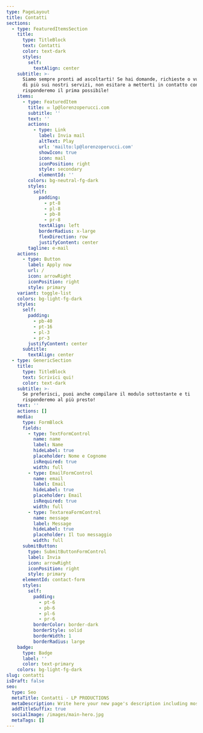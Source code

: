 ```yaml
---
type: PageLayout
title: Contatti
sections:
  - type: FeaturedItemsSection
    title:
      type: TitleBlock
      text: Contatti
      color: text-dark
      styles:
        self:
          textAlign: center
    subtitle: >-
      Siamo sempre pronti ad ascoltarti! Se hai domande, richieste o vuoi sapere
      di più sui nostri servizi, non esitare a metterti in contatto con noi. Ti
      risponderemo il prima possibile!
    items:
      - type: FeaturedItem
        title: ✉️ lp@lorenzoperucci.com
        subtitle: ''
        text: ''
        actions:
          - type: Link
            label: Invia mail
            altText: Play
            url: 'mailto:lp@lorenzoperucci.com'
            showIcon: true
            icon: mail
            iconPosition: right
            style: secondary
            elementId: ''
        colors: bg-neutral-fg-dark
        styles:
          self:
            padding:
              - pt-8
              - pl-8
              - pb-8
              - pr-8
            textAlign: left
            borderRadius: x-large
            flexDirection: row
            justifyContent: center
        tagline: e-mail
    actions:
      - type: Button
        label: Apply now
        url: /
        icon: arrowRight
        iconPosition: right
        style: primary
    variant: toggle-list
    colors: bg-light-fg-dark
    styles:
      self:
        padding:
          - pb-40
          - pt-16
          - pl-3
          - pr-3
        justifyContent: center
      subtitle:
        textAlign: center
  - type: GenericSection
    title:
      type: TitleBlock
      text: Scrivici qui!
      color: text-dark
    subtitle: >-
      Se preferisci, puoi anche compilare il modulo sottostante e ti
      risponderemo al più presto!
    text: ''
    actions: []
    media:
      type: FormBlock
      fields:
        - type: TextFormControl
          name: name
          label: Name
          hideLabel: true
          placeholder: Nome e Cognome
          isRequired: true
          width: full
        - type: EmailFormControl
          name: email
          label: Email
          hideLabel: true
          placeholder: Email
          isRequired: true
          width: full
        - type: TextareaFormControl
          name: message
          label: Message
          hideLabel: true
          placeholder: Il tuo messaggio
          width: full
      submitButton:
        type: SubmitButtonFormControl
        label: Invia
        icon: arrowRight
        iconPosition: right
        style: primary
      elementId: contact-form
      styles:
        self:
          padding:
            - pt-6
            - pb-6
            - pl-6
            - pr-6
          borderColor: border-dark
          borderStyle: solid
          borderWidth: 1
          borderRadius: large
    badge:
      type: Badge
      label: ''
      color: text-primary
    colors: bg-light-fg-dark
slug: contatti
isDraft: false
seo:
  type: Seo
  metaTitle: Contatti - LP PRODUCTIONS
  metaDescription: Write here your new page's description including most relevant keywords.
  addTitleSuffix: true
  socialImage: /images/main-hero.jpg
  metaTags: []
---
```

